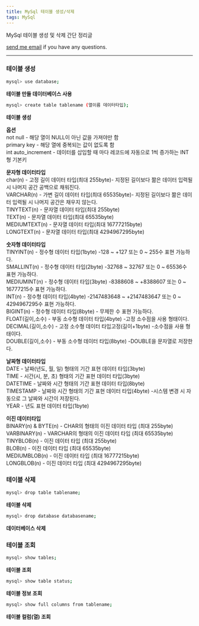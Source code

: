 ```yaml
---
title: MySql 테이블 생성/삭제
tags: MySql
---
```


MySql 테이블 생성 및 삭제 간단 정리글   

[send me email](mailto:jewel7492@gmail.com) if you have any questions.

<!--more-->

---

### 테이블 생성  

```bash
mysql> use database;
```
**테이블 만들 데이터베이스 사용**  

```bash
mysql> create table tablename (열이름 데이터타입);
```
**테이블 생성**  

**옵션**  
not null - 해당 열이 NULL이 아닌 값을 가져야만 함  
primary key - 해당 열에 중복되는 값이 없도록 함  
int auto_increment - 데이터를 삽입할 때 마다 레코드에 자동으로 1씩 증가하는 INT형 기본키  

**문자형 데이터타입**  
char(n) - 고정 길이 데이터 타입(최대 255byte)- 지정된 길이보다 짦은 데이터 입력될 시 나머지 공간 공백으로 채워진다.  
VARCHAR(n) - 가변 길이 데이터 타입(최대 65535byte)- 지정된 길이보다 짦은 데이터 입력될 시 나머지 공간은 채우지 않는다.  
TINYTEXT(n) - 문자열 데이터 타입(최대 255byte)  
TEXT(n) - 문자열 데이터 타입(최대 65535byte)  
MEDIUMTEXT(n) - 문자열 데이터 타입(최대 16777215byte)  
LONGTEXT(n) - 문자열 데이터 타입(최대 4294967295byte)  

**숫자형 데이터타입**  
TINYINT(n) - 정수형 데이터 타입(1byte) -128 ~ +127 또는 0 ~ 255수 표현 가능하다.  
SMALLINT(n) - 정수형 데이터 타입(2byte) -32768 ~ 32767 또는 0 ~ 65536수 표현 가능하다.  
MEDIUMINT(n) - 정수형 데이터 타입(3byte) -8388608 ~ +8388607 또는 0 ~ 16777215수 표현 가능하다.  
INT(n) - 정수형 데이터 타입(4byte) -2147483648 ~ +2147483647 또는 0 ~ 4294967295수 표현 가능하다.  
BIGINT(n) - 정수형 데이터 타입(8byte) - 무제한 수 표현 가능하다.  
FLOAT(길이,소수) - 부동 소수형 데이터 타입(4byte) -고정 소수점을 사용 형태이다.  
DECIMAL(길이,소수) - 고정 소수형 데이터 타입고정(길이+1byte) -소수점을 사용 형태이다.  
DOUBLE(길이,소수) - 부동 소수형 데이터 타입(8byte) -DOUBLE을 문자열로 저장한다.  

**날짜형 데이터타입**  
DATE - 날짜(년도, 월, 일) 형태의 기간 표현 데이터 타입(3byte)  
TIME - 시간(시, 분, 초) 형태의 기간 표현 데이터 타입(3byte)  
DATETIME - 날짜와 시간 형태의 기간 표현 데이터 타입(8byte)  
TIMESTAMP - 날짜와 시간 형태의 기간 표현 데이터 타입(4byte) -시스템 변경 시 자동으로 그 날짜와 시간이 저장된다.  
YEAR - 년도 표현 데이터 타입(1byte)  

**이진 데이터타입**  
BINARY(n) & BYTE(n)	- CHAR의 형태의 이진 데이터 타입 (최대 255byte)  
VARBINARY(n) - VARCHAR의 형태의 이진 데이터 타입 (최대 65535byte)  
TINYBLOB(n)	- 이진 데이터 타입 (최대 255byte)  
BLOB(n)	- 이진 데이터 타입 (최대 65535byte)  
MEDIUMBLOB(n) - 이진 데이터 타입 (최대 16777215byte)  
LONGBLOB(n) - 이진 데이터 타입 (최대 4294967295byte)  

### 테이블 삭제  

```bash
mysql> drop table tablename;
```
**테이블 삭제**   

```bash
mysql> drop database databasename;
```
**데이터베이스 삭제**  

### 테이블 조회  

```bash
mysql> show tables;
```
**테이블 조회**  

```bash
mysql> show table status;
```
**테이블 정보 조회**  

```bash
mysql> show full columns from tablename;
```
**테이블 컬럼(열) 조회**  